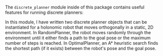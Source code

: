 The ``discrete_planner`` module inside of this package contains useful features for running discrete planners:

In this module, I have written two discrete planner objects that can be instantiated for a holonomic robot that moves orthogonally in a static, 2D environment. In RandomPlanner, the robot moves randomly through the environment until it either finds a path to the goal pose or the maximum number of steps is reached. In OptimalPlanner, an A* heuristic search finds the shortest path (if it exists) between the robot's pose and the goal pose.
